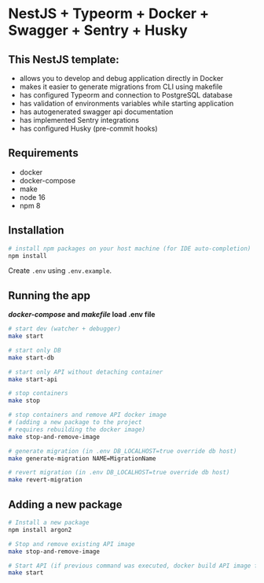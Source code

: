 # NestJS + Typeorm + Docker + Swagger + Sentry + Husky

## This NestJS template:
* allows you to develop and debug application directly in Docker
* makes it easier to generate migrations from CLI using makefile
* has configured Typeorm and connection to PostgreSQL database
* has validation of environments variables while starting application
* has autogenerated swagger api documentation
* has implemented Sentry integrations
* has configured Husky (pre-commit hooks)


## Requirements

* docker
* docker-compose
* make
* node 16
* npm 8

## Installation

```bash
# install npm packages on your host machine (for IDE auto-completion)
npm install
```
Create `.env` using `.env.example`.

## Running the app

***docker-compose* and *makefile* load .env file**

```bash
# start dev (watcher + debugger)
make start

# start only DB
make start-db

# start only API without detaching container
make start-api

# stop containers
make stop

# stop containers and remove API docker image 
# (adding a new package to the project
# requires rebuilding the docker image)
make stop-and-remove-image

# generate migration (in .env DB_LOCALHOST=true override db host)
make generate-migration NAME=MigrationName

# revert migration (in .env DB_LOCALHOST=true override db host)
make revert-migration
```

## Adding a new package

```bash
# Install a new package
npm install argon2

# Stop and remove existing API image
make stop-and-remove-image

# Start API (if previous command was executed, docker build API image from scratch and install all packages)
make start 
```
